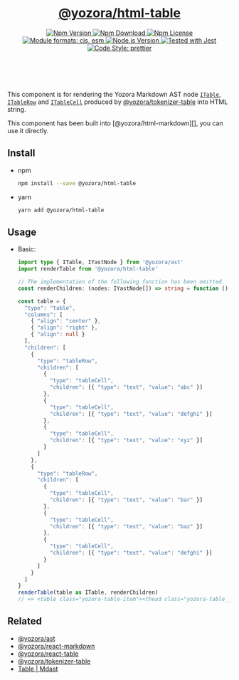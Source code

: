 <header>
  <h1 align="center">
    <a href="https://github.com/guanghechen/yozora-html/tree/main/packages/table#readme">@yozora/html-table</a>
  </h1>
  <div align="center">
    <a href="https://www.npmjs.com/package/@yozora/html-table">
      <img
        alt="Npm Version"
        src="https://img.shields.io/npm/v/@yozora/html-table.svg"
      />
    </a>
    <a href="https://www.npmjs.com/package/@yozora/html-table">
      <img
        alt="Npm Download"
        src="https://img.shields.io/npm/dm/@yozora/html-table.svg"
      />
    </a>
    <a href="https://www.npmjs.com/package/@yozora/html-table">
      <img
        alt="Npm License"
        src="https://img.shields.io/npm/l/@yozora/html-table.svg"
      />
    </a>
    <a href="#install">
      <img
        alt="Module formats: cjs, esm"
        src="https://img.shields.io/badge/module_formats-cjs%2C%20esm-green.svg"
      />
    </a>
    <a href="https://github.com/nodejs/node">
      <img
        alt="Node.js Version"
        src="https://img.shields.io/node/v/@yozora/html-table"
      />
    </a>
    <a href="https://github.com/facebook/jest">
      <img
        alt="Tested with Jest"
        src="https://img.shields.io/badge/tested_with-jest-9c465e.svg"
      />
    </a>
    <a href="https://github.com/prettier/prettier">
      <img
        alt="Code Style: prettier"
        src="https://img.shields.io/badge/code_style-prettier-ff69b4.svg?style=flat-square"
      />
    </a>
  </div>
</header>
<br/>

This component is for rendering the Yozora Markdown AST node [`ITable`][@yozora/ast__table],
[`ITableRow`][@yozora/ast__table-row] and [`ITableCell`][@yozora/ast__table-cell] 
produced by [@yozora/tokenizer-table][] into HTML string.

This component has been built into [@yozora/html-markdown][], you can use it directly.

## Install

* npm

  ```bash
  npm install --save @yozora/html-table
  ```

* yarn

  ```bash
  yarn add @yozora/html-table
  ```


## Usage

* Basic:

  ```typescript
  import type { ITable, IYastNode } from '@yozora/ast'
  import renderTable from '@yozora/html-table'

  // The implementation of the following function has been omitted.
  const renderChildren: (nodes: IYastNode[]) => string = function () {}

  const table = {
    "type": "table",
    "columns": [
      { "align": "center" },
      { "align": "right" },
      { "align": null }
    ],
    "children": [
      {
        "type": "tableRow",
        "children": [
          {
            "type": "tableCell",
            "children": [{ "type": "text", "value": "abc" }]
          },
          {
            "type": "tableCell",
            "children": [{ "type": "text", "value": "defghi" }]
          },
          {
            "type": "tableCell",
            "children": [{ "type": "text", "value": "xyz" }]
          }
        ]
      },
      {
        "type": "tableRow",
        "children": [
          {
            "type": "tableCell",
            "children": [{ "type": "text", "value": "bar" }]
          },
          {
            "type": "tableCell",
            "children": [{ "type": "text", "value": "baz" }]
          },
          {
            "type": "tableCell",
            "children": [{ "type": "text", "value": "defghi" }]
          }
        ]
      }
    ]
  }
  renderTable(table as ITable, renderChildren)
  // => <table class="yozora-table-item"><thead class="yozora-table__thead"><tr class="yozora-table-row"><th class="yozora-table-cell" align="center"><span class="yozora-text">abc</span></th><th class="yozora-table-cell" align="right"><span class="yozora-text">defghi</span></th><th class="yozora-table-cell"><span class="yozora-text">xyz</span></th></tr></thead><tbody class="yozora-table__tbody"><tr class="yozora-table-row"><td class="yozora-table-cell" align="center"><span class="yozora-text">bar</span></td><td class="yozora-table-cell" align="right"><span class="yozora-text">baz</span></td><td class="yozora-table-cell"><span class="yozora-text">defghi</span></td></tr></tbody></table> 
  ```


## Related

* [@yozora/ast][]
* [@yozora/react-markdown][]
* [@yozora/react-table][]
* [@yozora/tokenizer-table][]
* [Table | Mdast][mdast]


[@yozora/ast]: https://www.npmjs.com/package/@yozora/ast#table
[@yozora/ast__table]: https://www.npmjs.com/package/@yozora/ast#table
[@yozora/ast__table-row]: https://www.npmjs.com/package/@yozora/ast#tablerow
[@yozora/ast__table-cell]: https://www.npmjs.com/package/@yozora/ast#tablecell
[@yozora/react-markdown]: https://www.npmjs.com/package/@yozora/react-markdown
[@yozora/tokenizer-table]: https://www.npmjs.com/package/@yozora/tokenizer-table
[@yozora/react-table]: https://www.npmjs.com/package/@yozora/react-table
[mdast]: https://github.com/syntax-tree/mdast#table
